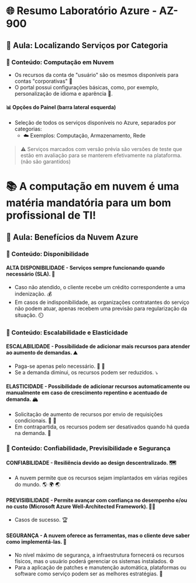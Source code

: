 # 🌐 Resumo Laboratório Azure - AZ-900

## 🏫 Aula: Localizando Serviços por Categoria
### 🔖 Conteúdo: Computação em Nuvem

* Os recursos da conta de "usuário" são os mesmos disponíveis para contas "corporativas" 🔄
* O portal possui configurações básicas, como, por exemplo, personalização de idioma e aparência 🎨.

#### 📊 Opções do Painel (barra lateral esquerda)
* Seleção de todos os serviços disponíveis no Azure, separados por categorias:
  * ☁️ Exemplos: Computação, Armazenamento, Rede

> ⚠️ Serviços marcados com versão prévia são versões de teste que estão em avaliação para se manterem efetivamente na plataforma. (não são garantidos)

# 📚 A computação em nuvem é uma matéria mandatória para um bom profissional de TI!

## 🏫 Aula: Benefícios da Nuvem Azure

### 🔖 Conteúdo: Disponibilidade

#### ALTA DISPONIBILIDADE - Serviços sempre funcionando quando necessário (SLA). 🤝
* Caso não atendido, o cliente recebe um crédito correspondente a uma indenização. 💰
* Em casos de indisponibilidade, as organizações contratantes do serviço não podem atuar, apenas recebem uma previsão para regularização da situação. ⏲️

### 🔖 Conteúdo: Escalabilidade e Elasticidade

#### ESCALABILIDADE - Possibilidade de adicionar mais recursos para atender ao aumento de demandas. ⛰️
* Paga-se apenas pelo necessário. 🐖 💸
* Se a demanda diminui, os recursos podem ser reduzidos. ⤵️

#### ELASTICIDADE - Possibilidade de adicionar recursos automaticamente ou manualmente em caso de crescimento repentino e acentuado de demanda. 🏔️
* Solicitação de aumento de recursos por envio de requisições condicionais. 🛒 🧠
* Em contrapartida, os recursos podem ser desativados quando há queda na demanda. 🔽

### 🔖 Conteúdo: Confiabilidade, Previsibilidade e Segurança

#### CONFIABILIDADE - Resiliência devido ao design descentralizado. 🗺️
* A nuvem permite que os recursos sejam implantados em várias regiões do mundo. 🌎 🌍 🌏

#### PREVISIBILIDADE - Permite avançar com confiança no desempenho e/ou no custo (Microsoft Azure Well-Architected Framework). 🦸‍♂️
* Casos de sucesso. 🏆

#### SEGURANÇA - A nuvem oferece as ferramentas, mas o cliente deve saber como implementá-las. 🦺
* No nível máximo de segurança, a infraestrutura fornecerá os recursos físicos, mas o usuário poderá gerenciar os sistemas instalados. ⚙️
* Para a aplicação de patches e manutenção automática, plataformas ou software como serviço podem ser as melhores estratégias. 🤖

